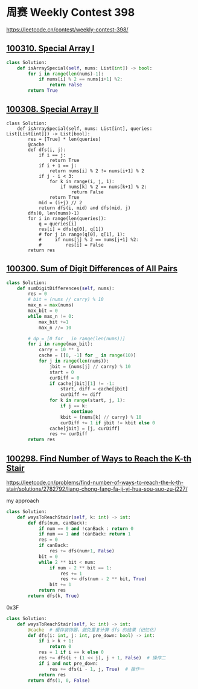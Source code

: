

# 周赛 Weekly Contest 398

https://leetcode.cn/contest/weekly-contest-398/

## [100310. Special Array I](https://leetcode.cn/problems/special-array-i/)

```python
class Solution:
    def isArraySpecial(self, nums: List[int]) -> bool:
        for i in range(len(nums)-1):
            if nums[i] % 2 == nums[i+1] %2:
                return False
        return True
```

## [100308. Special Array II](https://leetcode.cn/problems/special-array-ii/)

```pytho
class Solution:
    def isArraySpecial(self, nums: List[int], queries: List[List[int]]) -> List[bool]:
        res = [True] * len(queries)
        @cache
        def dfs(i, j):
            if i == j:
                return True
            if i + 1 == j:
                return nums[i] % 2 != nums[i+1] % 2
            if j - i < 3:
                for k in range(i, j, 1):
                    if nums[k] % 2 == nums[k+1] % 2:
                        return False
                return True
            mid = (i+j) // 2
            return dfs(i, mid) and dfs(mid, j)
        dfs(0, len(nums)-1)
        for i in range(len(queries)):
            q = queries[i]
            res[i] = dfs(q[0], q[1])
            # for j in range(q[0], q[1], 1):
            #     if nums[j] % 2 == nums[j+1] %2:
            #         res[i] = False
        return res
```

## [100300. Sum of Digit Differences of All Pairs](https://leetcode.cn/problems/sum-of-digit-differences-of-all-pairs/)

```python
class Solution:
    def sumDigitDifferences(self, nums):
        res = 0
        # bit = (nums // carry) % 10
        max_n = max(nums)
        max_bit = 0
        while max_n != 0:
            max_bit +=1
            max_n //= 10

        # dp = [0 for _ in range(len(nums))]
        for i in range(max_bit):
            carry = 10 ** i
            cache = [[0, -1] for _ in range(10)]
            for j in range(len(nums)):
                jbit = (nums[j] // carry) % 10
                start = 0
                curDiff = 0
                if cache[jbit][1] != -1:
                    start, diff = cache[jbit]
                    curDiff += diff
                for k in range(start, j, 1):
                    if j == k: 
                        continue
                    kbit = (nums[k] // carry) % 10
                    curDiff += 1 if jbit != kbit else 0
                cache[jbit] = [j, curDiff]
                res += curDiff
        return res
```

## [100298. Find Number of Ways to Reach the K-th Stair](https://leetcode.cn/problems/find-number-of-ways-to-reach-the-k-th-stair/)

https://leetcode.cn/problems/find-number-of-ways-to-reach-the-k-th-stair/solutions/2782792/liang-chong-fang-fa-ji-yi-hua-sou-suo-zu-j227/

my approach

```python
class Solution:
    def waysToReachStair(self, k: int) -> int:
        def dfs(num, canBack):
            if num == 0 and !canBack : return 0
            if num == 1 and !canBack: return 1
            res = 0
            if canBack:
                res += dfs(num+1, False)
            bit = 0
            while 2 ** bit < num:
                if num - 2 ** bit == 1:
                    res += 1
                    res += dfs(num - 2 ** bit, True)
                bit += 1
            return res
        return dfs(k, True)
```

0x3F

```python
class Solution:
    def waysToReachStair(self, k: int) -> int:
        @cache  # 缓存装饰器，避免重复计算 dfs 的结果（记忆化）
        def dfs(i: int, j: int, pre_down: bool) -> int:
            if i > k + 1:
                return 0
            res = 1 if i == k else 0
            res += dfs(i + (1 << j), j + 1, False)  # 操作二
            if i and not pre_down:
                res += dfs(i - 1, j, True)  # 操作一
            return res
        return dfs(1, 0, False)
```



